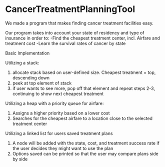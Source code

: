 # CancerTreatmentPlanningTool

We made a program that makes finding cancer treatment facilities easy.

Our program takes into account your state of residency and type of insurance in order to:
-Find the cheapest treatment center, incl. Airfare and treatment cost
-Learn the survival rates of cancer by state

Basic Implementation

Utilizing a stack:
1) allocate stack based on user-defined size.  Cheapest treatment = top, descending down
2) peek at top element of stack
3) if user wants to see more, pop off that element and repeat steps 2-3, continuing to show next cheapest treatment


Utilizing a heap with a priority queue for airfare:
1) Assigns a higher priority based on a lower cost
2) Searches for the cheapest airfare to a location close to the selected treatment center


Utilizing a linked list for users saved treatment plans
1) A node will be added with the state, cost, and treatment success rate if the user decides they might want to use the plan
2) Options saved can be printed so that the user may compare plans side by side





